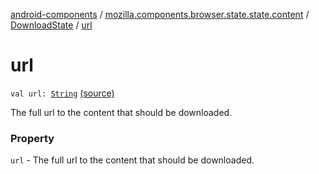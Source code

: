 [android-components](../../index.md) / [mozilla.components.browser.state.state.content](../index.md) / [DownloadState](index.md) / [url](./url.md)

# url

`val url: `[`String`](https://kotlinlang.org/api/latest/jvm/stdlib/kotlin/-string/index.html) [(source)](https://github.com/mozilla-mobile/android-components/blob/master/components/browser/state/src/main/java/mozilla/components/browser/state/state/content/DownloadState.kt#L22)

The full url to the content that should be downloaded.

### Property

`url` - The full url to the content that should be downloaded.